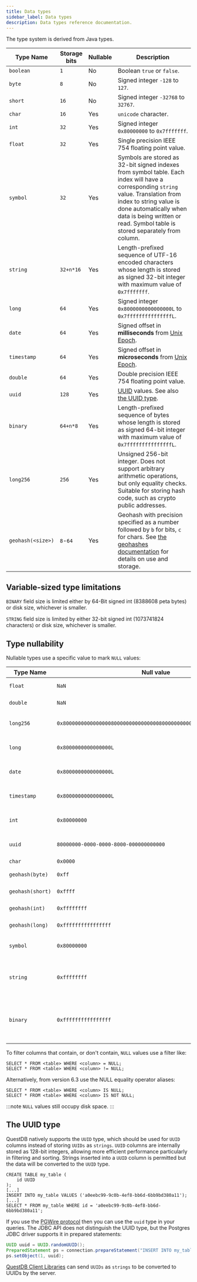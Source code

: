 ```yaml
---
title: Data types
sidebar_label: Data types
description: Data types reference documentation.
---
```


The type system is derived from Java types.

| Type Name         | Storage bits | Nullable | Description                                                                                                                                                                                                                                                         |
| ----------------- | ------------ | -------- |---------------------------------------------------------------------------------------------------------------------------------------------------------------------------------------------------------------------------------------------------------------------|
| `boolean`         | `1`          | No       | Boolean `true` or `false`.                                                                                                                                                                                                                                          |
| `byte`            | `8`          | No       | Signed integer `-128` to `127`.                                                                                                                                                                                                                                     |
| `short`           | `16`         | No       | Signed integer `-32768` to `32767`.                                                                                                                                                                                                                                 |
| `char`            | `16`         | Yes      | `unicode` character.                                                                                                                                                                                                                                                |
| `int`             | `32`         | Yes      | Signed integer `0x80000000` to `0x7fffffff`.                                                                                                                                                                                                                        |
| `float`           | `32`         | Yes      | Single precision IEEE 754 floating point value.                                                                                                                                                                                                                     |
| `symbol`          | `32`         | Yes      | Symbols are stored as 32-bit signed indexes from symbol table. Each index will have a corresponding `string` value. Translation from index to string value is done automatically when data is being written or read. Symbol table is stored separately from column. |
| `string`          | `32+n*16`    | Yes      | Length-prefixed sequence of UTF-16 encoded characters whose length is stored as signed 32-bit integer with maximum value of `0x7fffffff`.                                                                                                                           |
| `long`            | `64`         | Yes      | Signed integer `0x8000000000000000L` to `0x7fffffffffffffffL`.                                                                                                                                                                                                      |
| `date`            | `64`         | Yes      | Signed offset in **milliseconds** from [Unix Epoch](https://en.wikipedia.org/wiki/Unix_time).                                                                                                                                                                       |
| `timestamp`       | `64`         | Yes      | Signed offset in **microseconds** from [Unix Epoch](https://en.wikipedia.org/wiki/Unix_time).                                                                                                                                                                       |
| `double`          | `64`         | Yes      | Double precision IEEE 754 floating point value.                                                                                                                                                                                                                     |
| `uuid`            | `128`        | Yes      | [UUID](https://en.wikipedia.org/wiki/Universally_unique_identifier) values. See also [the UUID type](#the-uuid-type).                                                                                                                                               |
| `binary`          | `64+n*8`     | Yes      | Length-prefixed sequence of bytes whose length is stored as signed 64-bit integer with maximum value of `0x7fffffffffffffffL`.                                                                                                                                      |
| `long256`         | `256`        | Yes      | Unsigned 256-bit integer. Does not support arbitrary arithmetic operations, but only equality checks. Suitable for storing hash code, such as crypto public addresses.                                                                                              |
| `geohash(<size>)` | `8`-`64`     | Yes      | Geohash with precision specified as a number followed by `b` for bits, `c` for chars. See [the geohashes documentation](/docs/concept/geohashes/) for details on use and storage.                                                                                   |

## Variable-sized type limitations

`BINARY` field size is limited either by 64-Bit signed int (8388608 peta bytes)
or disk size, whichever is smaller.

`STRING` field size is limited by either 32-bit signed int (1073741824
characters) or disk size, whichever is smaller.

## Type nullability

Nullable types use a specific value to mark `NULL` values:

| Type Name        | Null value                                                           | Description                                                                                                            |
|------------------| -------------------------------------------------------------------- |------------------------------------------------------------------------------------------------------------------------|
| `float`          | `NaN`                                                                | As defined by IEEE 754 (`java.lang.Float.NaN`).                                                                        |
| `double`         | `NaN`                                                                | As defined by IEEE 754 (`java.lang.Double.NaN`).                                                                       |
| `long256`        | `0x8000000000000000800000000000000080000000000000008000000000000000` | The value equals four consecutive `long` null literals.                                                                |
| `long`           | `0x8000000000000000L`                                                | Minimum possible value a `long` can take -2^63.                                                                        |
| `date`           | `0x8000000000000000L`                                                | Minimum possible value a `long` can take -2^63.                                                                        |
| `timestamp`      | `0x8000000000000000L`                                                | Minimum possible value a `long` can take -2^63.                                                                        |
| `int`            | `0x80000000`                                                         | Minimum possible value an `int` can take, -2^31.                                                                       |
| `uuid`           | `80000000-0000-0000-8000-000000000000`                               | Both 64 highest bits and 64 lowest bits set to -2^63.                                                                  |
| `char`           | `0x0000`                                                             | 0.                                                                                                                     |
| `geohash(byte)`  | `0xff`                                                               | Geohashes `from 1 up to included 7 bits`.                                                                              |
| `geohash(short)` | `0xffff`                                                             | Geohashes `from 8 up to included 15 bits`.                                                                             |
| `geohash(int)`   | `0xffffffff`                                                         | Geohashes `from 16 up to included 31 bits`.                                                                            |
| `geohash(long)`  | `0xffffffffffffffff`                                                 | Geohashes `from 32 up to included 60 bits`.                                                                            |
| `symbol`         | `0x80000000`                                                         | Symbols are stored as `int` offsets in a lookup file.                                                                  |
| `string`         | `0xffffffff`                                                         | Strings are length prefixed, the length is an `int` and `-1` marks it `NULL` (no further storage is used).             |
| `binary`         | `0xffffffffffffffff`                                                 | Binary columns are also length prefixed, the length is a `long` and `-1` marks it `NULL` (no further storage is used). |

To filter columns that contain, or don't contain, `NULL` values use a filter
like:

```questdb-sql
SELECT * FROM <table> WHERE <column> = NULL;
SELECT * FROM <table> WHERE <column> != NULL;
```

Alternatively, from version 6.3 use the NULL equality operator aliases:

```questdb-sql
SELECT * FROM <table> WHERE <column> IS NULL;
SELECT * FROM <table> WHERE <column> IS NOT NULL;
```

:::note
`NULL` values still occupy disk space. 
:::

## The UUID type

QuestDB natively supports the `UUID` type, which should be used for `UUID`
columns instead of storing `UUIDs` as `strings`. `UUID` columns are internally
stored as 128-bit integers, allowing more efficient performance particularly in
filtering and sorting. Strings inserted into a `UUID` column is permitted but
the data will be converted to the `UUID` type.

```questdb-sql title="Inserting strings into a UUID column"
CREATE TABLE my_table (
    id UUID
);
[...]
INSERT INTO my_table VALUES ('a0eebc99-9c0b-4ef8-bb6d-6bb9bd380a11');
[...]
SELECT * FROM my_table WHERE id = 'a0eebc99-9c0b-4ef8-bb6d-6bb9bd380a11';
```

If you use the [PGWire protocol](/docs/reference/api/postgres/) then you can use the `uuid` type in your queries.
The JDBC API does not distinguish the UUID type, but the Postgres JDBC driver
supports it in prepared statements:

```java
UUID uuid = UUID.randomUUID();
PreparedStatement ps = connection.prepareStatement("INSERT INTO my_table VALUES (?)");
ps.setObject(1, uuid);
```

[QuestDB Client Libraries](https://questdb.io/docs/reference/clients/overview/) can
send `UUIDs` as `strings` to be converted to UUIDs by the server.
